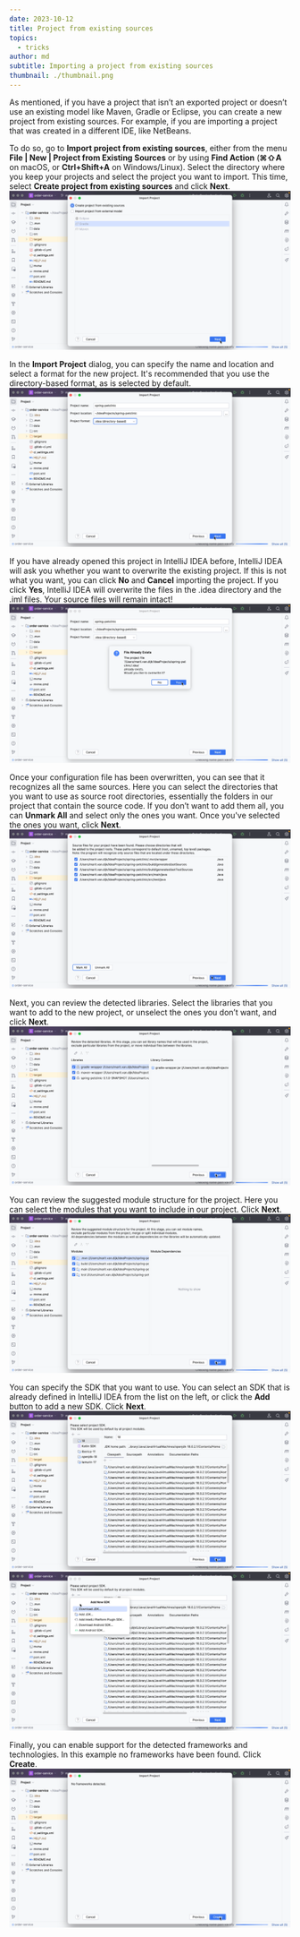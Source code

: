 ```yaml
---
date: 2023-10-12
title: Project from existing sources
topics:
  - tricks
author: md
subtitle: Importing a project from existing sources
thumbnail: ./thumbnail.png
---
```


As mentioned, if you have a project that isn’t an exported project or doesn’t use an existing model like Maven, Gradle or Eclipse, you can create a new project from existing sources. For example, if you are importing a project that was created in a different IDE, like NetBeans.

To do so, go to **Import project from existing sources**, either from the menu **File | New | Project from Existing Sources** or by using **Find Action** (**⌘⇧A** on macOS, or **Ctrl+Shift+A** on Windows/Linux). Select the directory where you keep your projects and select the project you want to import. This time, select **Create project from existing sources** and click **Next**.
![Create project from existing sources](create-existing-sources.png)

In the **Import Project** dialog, you can specify the name and location and select a format for the new project. It's recommended that you use the directory-based format, as is selected by default.
![Import Project](import-project.png)

If you have already opened this project in IntelliJ IDEA before, IntelliJ IDEA will ask you whether you want to overwrite the existing project. If this is not what you want, you can click **No** and **Cancel** importing the project. If you click **Yes**, IntelliJ IDEA will overwrite the files in the .idea directory and the .iml files. Your source files will remain intact!
![File already exists](file-already-exists.png)

Once your configuration file has been overwritten, you can see that it recognizes all the same sources. Here you can select the directories that you want to use as source root directories, essentially the folders in our project that contain the source code. If you don’t want to add them all, you can **Unmark All** and select only the ones you want. Once you've selected the ones you want, click **Next**.
![Import Project: Files](import-project-files.png)

Next, you can review the detected libraries. Select the libraries that you want to add to the new project, or unselect the ones you don’t want, and click **Next**.
![Import Project: Libraries](import-project-libraries.png)

You can review the suggested module structure for the project. Here you can select the modules that you want to include in our project. Click **Next**.
![Import Project: Modules](import-project-modules.png)

You can specify the SDK that you want to use. You can select an SDK that is already defined in IntelliJ IDEA from the list on the left, or click the **Add** button to add a new SDK. Click **Next**.
![Import Project: SDK](import-project-sdk.png)
![Import Project: Add SDK](import-project-add-sdk.png)

Finally, you can enable support for the detected frameworks and technologies. In this example no frameworks have been found. Click **Create**.
![Import Project: Frameworks](import-project-frameworks.png)
